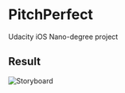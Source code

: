 # PitchPerfect
Udacity iOS Nano-degree project

## Result
![Storyboard](https://www.ammologic.com/wp-content/uploads/2019/12/Screen-Shot-2019-12-09-at-1.15.05-am.png)
